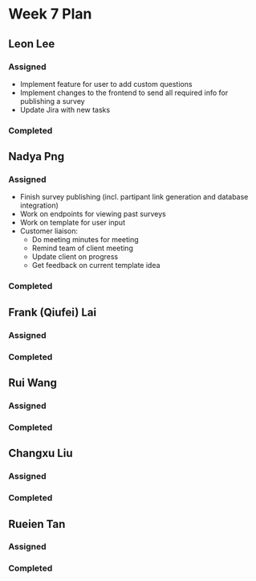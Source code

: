# Week 7 Plan

## Leon Lee

### Assigned
- Implement feature for user to add custom questions
- Implement changes to the frontend to send all required info for publishing a survey
- Update Jira with new tasks

### Completed



## Nadya Png

### Assigned
- Finish survey publishing (incl. partipant link generation and database integration)
- Work on endpoints for viewing past surveys
- Work on template for user input
- Customer liaison:
    - Do meeting minutes for meeting
    - Remind team of client meeting
    - Update client on progress 
    - Get feedback on current template idea

### Completed

## Frank (Qiufei) Lai

### Assigned

### Completed

## Rui Wang

### Assigned

### Completed

## Changxu Liu

### Assigned

### Completed

## Rueien Tan

### Assigned

### Completed

